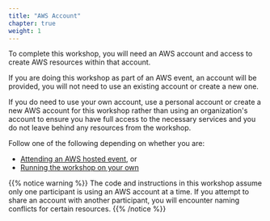 ```yaml
---
title: "AWS Account"
chapter: true
weight: 1
---
```


To complete this workshop, you will need an AWS account and access to create AWS resources within that account.

If you are doing this workshop as part of an AWS event, an account will be provided, you will not need to use an existing account or create a new one.

If you do need to use your own account, use a personal account or create a new AWS account for this workshop rather than using an organization's account to ensure you have full access to the necessary services and you do not leave behind any resources from the workshop.


Follow one of the following depending on whether you are:

- [Attending an AWS hosted event](/0-prerequisites/1-aws_account/1-aws_event_setup.md), or
- [Running the workshop on your own](/0-prerequisites/1-aws_account/2-aws_setup_your_own.md)

{{% notice warning %}}
The code and instructions in this workshop assume only one participant is using an AWS account at a time. If you attempt to share an account with another participant, you will encounter naming conflicts for certain resources. 
{{% /notice %}}